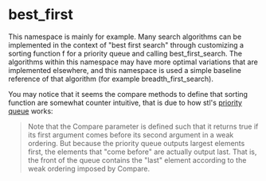 # best_first

This namespace is mainly for example. Many search algorithms can be implemented in the context of "best first search" through customizing a sorting function f for a priority queue and calling best_first_search. The algorithms within this namespace may have more optimal variations that are implemented elsewhere, and this namespace is used a simple baseline reference of that algorithm (for example breadth_first_search).

You may notice that it seems the compare methods to define that sorting function are somewhat counter intuitive, that is due to how stl's [priority queue](https://en.cppreference.com/w/cpp/container/priority_queue) works:

>Note that the Compare parameter is defined such that it returns true if its first argument comes before its second argument in a weak ordering. But because the priority queue outputs largest elements first, the elements that "come before" are actually output last. That is, the front of the queue contains the "last" element according to the weak ordering imposed by Compare. 
